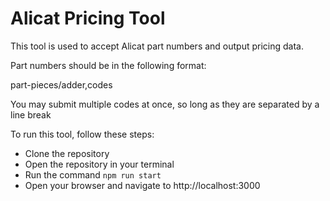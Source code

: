 # Alicat Pricing Tool

This tool is used to accept Alicat part numbers and output pricing data. 

Part numbers should be in the following format:

part-pieces/adder,codes

You may submit multiple codes at once, so long as they are separated by a line break

To run this tool, follow these steps: 

* Clone the repository
* Open the repository in your terminal
* Run the command `npm run start`
* Open your browser and navigate to http://localhost:3000